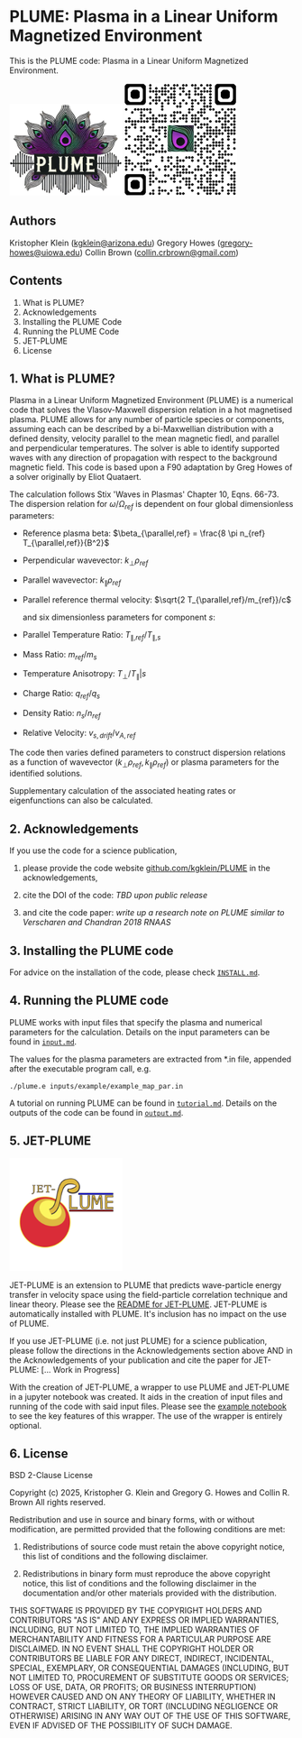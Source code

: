 # PLUME: Plasma in a Linear Uniform Magnetized Environment

This is the PLUME code: Plasma in a Linear Uniform Magnetized Environment.

<img src="./PLUME_logo.png" alt="drawing" width="200"/>
<img src="./qrcode_plume_github.png" alt="drawing" width="200"/>

## Authors

Kristopher Klein   (kgklein@arizona.edu)
Gregory Howes      (gregory-howes@uiowa.edu)
Collin Brown       (collin.crbrown@gmail.com)

## Contents

1. What is PLUME?
2. Acknowledgements
3. Installing the PLUME Code
4. Running the PLUME Code
5. JET-PLUME
6. License

## 1. What is PLUME?

Plasma in a Linear Uniform Magnetized Environment (PLUME) is a numerical code that solves the Vlasov-Maxwell dispersion relation in a hot magnetised plasma.
PLUME allows for any number of particle species or components, assuming each can be described by a bi-Maxwellian distribution with a defined density, velocity parallel to the mean magnetic fiedl, and parallel and perpendicular temperatures.
The solver is able to identify supported waves with any direction of propagation with respect to the background magnetic field.
This code is based upon a F90 adaptation by Greg Howes of a solver originally by Eliot Quataert.

The calculation follows Stix 'Waves in Plasmas' Chapter 10, Eqns. 66-73.
The dispersion relation for $\omega/\Omega_{ref}$ is dependent on four global dimensionless parameters:

- Reference plasma beta: $\beta_{\parallel,ref} = \frac{8 \pi n_{ref} T_{\parallel,ref}}{B^2}$
- Perpendicular wavevector: $k_\perp \rho_{ref}$
- Parallel wavevector: $k_\parallel \rho_{ref}$
- Parallel reference thermal velocity: $\sqrt{2 T_{\parallel,ref}/m_{ref}}/c$

     and six dimensionless parameters for component $s$:

- Parallel Temperature Ratio: $T_{\parallel,ref}/T_{\parallel,s}$
- Mass Ratio: $m_{ref}/m_{s}$
- Temperature Anisotropy: $T_{\perp}/T_{\parallel}|s$
- Charge Ratio: $q_{ref}/q_{s}$
- Density Ratio: $n_{s}/n_{ref}$
- Relative Velocity: $v_{s,drift}/v_{A,ref}$

The code then varies defined parameters to construct dispersion relations as a function of wavevector $(k_\perp \rho_{ref},k_\parallel \rho_{ref})$ or plasma parameters for the identified solutions.

Supplementary calculation of the associated heating rates or eigenfunctions can also be calculated.

## 2. Acknowledgements

If you use the code for a science publication,
1. please provide the code website [github.com/kgklein/PLUME](https://github.com/kgklein/PLUME) in the acknowledgements,

2. cite the DOI of the code: *TBD upon public release*

3. and cite the code paper: *write up a research note on PLUME similar to Verscharen and Chandran 2018 RNAAS*
   
##  3. Installing the PLUME code

For advice on the installation of the code, please check [`INSTALL.md`](./INSTALL.md).

##  4. Running the PLUME code

PLUME works with input files that specify the plasma and numerical parameters for the calculation.
Details on the input parameters can be found in [`input.md`](./input.md).

The values for the plasma parameters are extracted from *.in file, appended after the executable program call, e.g.
```
./plume.e inputs/example/example_map_par.in
```

A tutorial on running PLUME can be found in [`tutorial.md`](./tutorial.md).
Details on the outputs of the code can be found in [`output.md`](./output.md).

## 5. JET-PLUME

<img src="./Jet-Plume_Logo.svg" alt="JetPlumeLogdrawing" width="200"/>

JET-PLUME is an extension to PLUME that predicts wave-particle energy transfer in velocity space using the field-particle correlation technique and linear theory. Please see the [README for JET-PLUME](./page/README-JETPLUME.md). JET-PLUME is automatically installed with PLUME. It's inclusion has no impact on the use of PLUME.

If you use JET-PLUME (i.e. not just PLUME) for a science publication, please follow the directions in the Acknowledgements section above AND in the Acknowledgements of your publication and cite the paper for JET-PLUME: [... Work in Progress]

With the creation of JET-PLUME, a wrapper to use PLUME and JET-PLUME in a jupyter notebook was created. It aids in the creation of input files and running of the code with said input files. Please see the [example notebook](./page/examplelinfpc.md) to see the key features of this wrapper. The use of the wrapper is entirely optional.

## 6. License

BSD 2-Clause License

Copyright (c) 2025, Kristopher G. Klein and Gregory G. Howes and Collin R. Brown
All rights reserved.

Redistribution and use in source and binary forms, with or without
modification, are permitted provided that the following conditions are met:

1. Redistributions of source code must retain the above copyright notice, this
   list of conditions and the following disclaimer.

2. Redistributions in binary form must reproduce the above copyright notice,
   this list of conditions and the following disclaimer in the documentation
   and/or other materials provided with the distribution.

THIS SOFTWARE IS PROVIDED BY THE COPYRIGHT HOLDERS AND CONTRIBUTORS "AS IS"
AND ANY EXPRESS OR IMPLIED WARRANTIES, INCLUDING, BUT NOT LIMITED TO, THE
IMPLIED WARRANTIES OF MERCHANTABILITY AND FITNESS FOR A PARTICULAR PURPOSE ARE
DISCLAIMED. IN NO EVENT SHALL THE COPYRIGHT HOLDER OR CONTRIBUTORS BE LIABLE
FOR ANY DIRECT, INDIRECT, INCIDENTAL, SPECIAL, EXEMPLARY, OR CONSEQUENTIAL
DAMAGES (INCLUDING, BUT NOT LIMITED TO, PROCUREMENT OF SUBSTITUTE GOODS OR
SERVICES; LOSS OF USE, DATA, OR PROFITS; OR BUSINESS INTERRUPTION) HOWEVER
CAUSED AND ON ANY THEORY OF LIABILITY, WHETHER IN CONTRACT, STRICT LIABILITY,
OR TORT (INCLUDING NEGLIGENCE OR OTHERWISE) ARISING IN ANY WAY OUT OF THE USE
OF THIS SOFTWARE, EVEN IF ADVISED OF THE POSSIBILITY OF SUCH DAMAGE.
